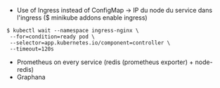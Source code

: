 - Use of Ingress instead of ConfigMap -> IP du node du service dans l'ingress ($ minikube addons enable ingress)
 
 ```
 $ kubectl wait --namespace ingress-nginx \
  --for=condition=ready pod \
  --selector=app.kubernetes.io/component=controller \
  --timeout=120s
```

- Prometheus on every service (redis (prometheus exporter) + node-redis)
- Graphana
